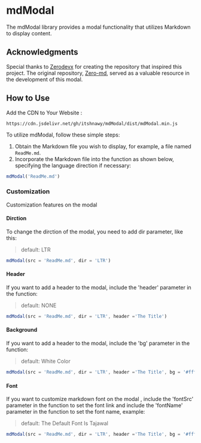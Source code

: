 # mdModal

The mdModal library provides a modal functionality that utilizes Markdown to display content.

## Acknowledgments

Special thanks to [Zerodevx](https://github.com/zerodevx) for creating the repository that inspired this project. The original repository, [Zero-md](https://github.com/zerodevx/zero-md), served as a valuable resource in the development of this modal.

## How to Use


Add the CDN to Your Website :
```
https://cdn.jsdelivr.net/gh/itshnawy/mdModal/dist/mdModal.min.js
```


To utilize mdModal, follow these simple steps:

1. Obtain the Markdown file you wish to display, for example, a file named `ReadMe.md`.
2. Incorporate the Markdown file into the function as shown below, specifying the language direction if necessary:

```javascript
mdModal('ReadMe.md')
```

### Customization

Customization features on the modal

#### Dirction

To change the dirction of the modal, you need to add dir parameter, like this:

> default: LTR

```javascript
mdModal(src = 'ReadMe.md', dir = 'LTR')
```

#### Header 

If you want to add a header to the modal, include the 'header' parameter in the function:

> default: NONE

```javascript
mdModal(src = 'ReadMe.md', dir = 'LTR', header ='The Title')
```

#### Background 

If you want to add a header to the modal, include the 'bg' parameter in the function:

> default: White Color

```javascript
mdModal(src = 'ReadMe.md', dir = 'LTR', header ='The Title', bg = '#fff')
```

#### Font 

If you want to customize markdown font on the modal , include the 'fontSrc' parameter in the function to set the font link and include the 'fontName' parameter in the function to set the font name, example: 

> default: The Default Font Is Tajawal

```javascript
mdModal(src = 'ReadMe.md', dir = 'LTR', header ='The Title', bg = '#fff', fontSrc = '{FONT-LINK}', fontName = '{FONT-NAME}')
```